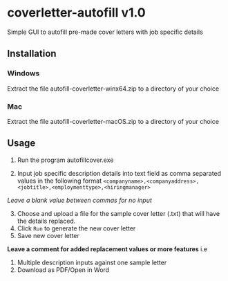 # coverletter-autofill v1.0
Simple GUI to autofill pre-made cover letters with job specific details

## Installation

### Windows
Extract the file autofill-coverletter-winx64.zip to a directory of your choice
### Mac
Extract the file autofill-coverletter-macOS.zip to a directory of your choice

## Usage

1. Run the program autofillcover.exe

2. Input job specific description details into text field as comma separated values in the following format
```<companyname>,<companyaddress>,<jobtitle>,<employmenttype>,<hiringmanager>```

  *Leave a blank value between commas for no input*

3. Choose and upload a file for the sample cover letter (.txt) that will have the details replaced.
4. Click `Run` to generate the new cover letter
5. Save new cover letter

**Leave a comment for added replacement values or more features**
i.e
1. Multiple description inputs against one sample letter
2. Download as PDF/Open in Word
